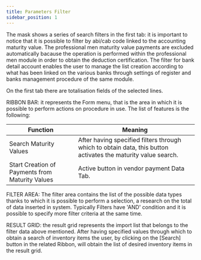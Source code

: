 ```yaml
---
title: Parameters Filter
sidebar_position: 1
---
```


The mask shows a series of search filters in the first tab: it is important to notice that it is possible to filter by abi/cab code linked to the accounting maturity value. The professional men maturity value payments are excluded automatically bacause the operation is performed within the professional men module in order to obtain the deduction certification. The filter for bank detail account enables the user to manage the list creation according to what has been linked on the various banks through settings of register and banks management procedure of the same module.

On the first tab there are totalisation fields of the selected lines.

RIBBON BAR: it represents the Form menu, that is the area in which it is possible to perform actions on procedure in use. The list of features is the following:



| Function | Meaning |
| --- | --- |
| Search Maturity Values | After having specified filters through which to obtain data, this button activates the maturity value search. |
| Start Creation of Payments from Maturity Values | Active button in vendor payment Data Tab. |

FILTER AREA: The filter area contains the list of the possible data types thanks to which it is possible to perform a selection, a research on the total of data inserted in system. Typically Filters have 'AND' condition and it is possible to specify more filter criteria at the same time.

RESULT GRID: the result grid represents the import list that belongs to the filter data above mentioned. After having specified values through which to obtain a search of inventory items the user, by clicking on the [Search] button in the related Ribbon, will obtain the list of desired inventory items in the result grid.






